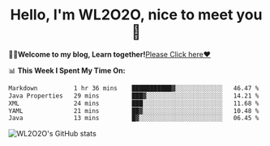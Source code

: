 <h1 align = "center">Hello, I'm WL2O2O, nice to meet you 👋</h1>

🧑‍💻**Welcome to my blog, Learn together!**[Please Click here❤️](https://wl2o2o.github.io)

📊 **This Week I Spent My Time On:**
<!--START_SECTION:waka-->

```txt
Markdown          1 hr 36 mins    ███████████▓░░░░░░░░░░░░░   46.47 %
Java Properties   29 mins         ███▓░░░░░░░░░░░░░░░░░░░░░   14.21 %
XML               24 mins         ███░░░░░░░░░░░░░░░░░░░░░░   11.68 %
YAML              21 mins         ██▓░░░░░░░░░░░░░░░░░░░░░░   10.48 %
Java              13 mins         █▓░░░░░░░░░░░░░░░░░░░░░░░   06.45 %
```

<!--END_SECTION:waka-->

![WL2O2O's GitHub stats](https://github-readme-stats.vercel.app/api?username=wl2o2o&show_icons=true)


<!--
**WL2O2O/WL2O2O** is a ✨ _special_ ✨ repository because its `README.md` (this file) appears on your GitHub profile.

Here are some ideas to get you started:

- 🔭 I’m currently working on ...
- 🌱 I’m currently learning ...
- 👯 I’m looking to collaborate on ...
- 🤔 I’m looking for help with ...
- 💬 Ask me about ...
- 📫 How to reach me: ...
- 😄 Pronouns: ...
- ⚡ Fun fact: ...
-->
